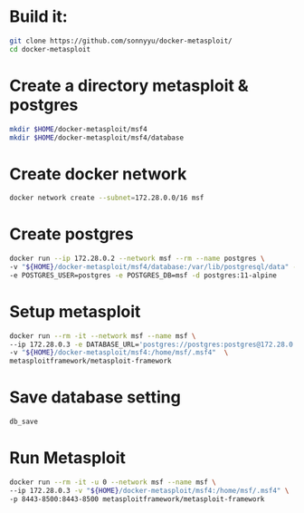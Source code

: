 # Build it:
```bash
git clone https://github.com/sonnyyu/docker-metasploit/
cd docker-metasploit
```
# Create a directory metasploit & postgres
```bash
mkdir $HOME/docker-metasploit/msf4
mkdir $HOME/docker-metasploit/msf4/database
```
# Create docker network 
```bash
docker network create --subnet=172.28.0.0/16 msf
```
# Create postgres
```bash
docker run --ip 172.28.0.2 --network msf --rm --name postgres \
-v "${HOME}/docker-metasploit/msf4/database:/var/lib/postgresql/data" -e POSTGRES_PASSWORD=postgres \
-e POSTGRES_USER=postgres -e POSTGRES_DB=msf -d postgres:11-alpine
```
# Setup metasploit
```bash
docker run --rm -it --network msf --name msf \
--ip 172.28.0.3 -e DATABASE_URL='postgres://postgres:postgres@172.28.0.2:5432/msf' \
-v "${HOME}/docker-metasploit/msf4:/home/msf/.msf4"  \
metasploitframework/metasploit-framework
```
# Save database setting
```bash
db_save
```
# Run Metasploit
```bash
docker run --rm -it -u 0 --network msf --name msf \
--ip 172.28.0.3 -v "${HOME}/docker-metasploit/msf4:/home/msf/.msf4" \
-p 8443-8500:8443-8500 metasploitframework/metasploit-framework
```
